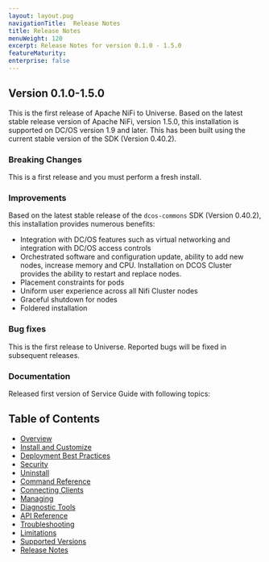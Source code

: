 ```yaml
---
layout: layout.pug
navigationTitle:  Release Notes
title: Release Notes
menuWeight: 120
excerpt: Release Notes for version 0.1.0 - 1.5.0
featureMaturity:
enterprise: false
---
```


## Version 0.1.0-1.5.0

This is the first release of Apache NiFi to Universe. Based on the latest stable release version of Apache NiFi, version 1.5.0, this installation is supported on DC/OS version 1.9 and later. This has been built using the current stable version of the SDK (Version 0.40.2).

### Breaking Changes

This is a first release and you must perform a fresh install.  

### Improvements

Based on the latest stable release of the `dcos-commons` SDK (Version 0.40.2), this installation provides numerous benefits:

- Integration with DC/OS features such as virtual networking and integration with DC/OS access controls
- Orchestrated software and configuration update, ability to add new nodes, increase memory and CPU. Installation on DCOS 
Cluster provides the ability to restart and replace nodes.
- Placement constraints for pods
- Uniform user experience across all Nifi Cluster nodes
- Graceful shutdown for nodes
- Foldered installation

### Bug fixes

This is the first release to Universe. Reported bugs will be fixed in subsequent releases.

### Documentation

Released first version of Service Guide with following topics:

## Table of Contents

- [Overview](overview/index.md)
- [Install and Customize](install/index.md)
- [Deployment Best Practices](deploymentbestpractice/index.md)
- [Security](security/index.md)
- [Uninstall](uninstall/index.md)
- [Command Reference](command-reference/index.md)
- [Connecting Clients](connecting-clients/index.md)
- [Managing](managing/index.md)
- [Diagnostic Tools](diagnostictools/index.md)
- [API Reference](api-reference/index.md)
- [Troubleshooting](troubleshooting/index.md)
- [Limitations](limitations/index.md)
- [Supported Versions](supported-versions/index.md)
- [Release Notes](release-notes/index.md)
